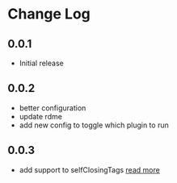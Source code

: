 # Change Log

## 0.0.1

- Initial release

## 0.0.2

- better configuration
- update rdme
- add new config to toggle which plugin to run

## 0.0.3

- add support to selfClosingTags [read more](https://github.com/posthtml/posthtml/issues/221)
